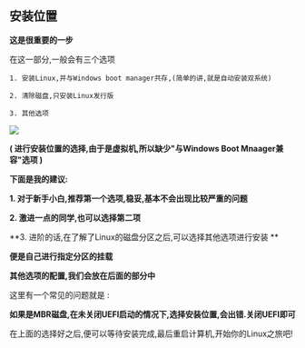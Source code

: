 ## 安装位置

**这是很重要的一步**

在这一部分,一般会有三个选项

```
1. 安装Linux,并与Windows boot manager共存,(简单的讲,就是自动安装双系统)

2. 清除磁盘,只安装Linux发行版

3. 其他选项
```
![](http://oww4cv296.bkt.clouddn.com/VirtualBox_Ubuntu1604_20_12_2017_22_40_34.png)

**( 进行安装位置的选择,由于是虚拟机,所以缺少"与Windows Boot Mnaager兼容"选项 )**

**下面是我的建议:**

**1. 对于新手小白,推荐第一个选项,稳妥,基本不会出现比较严重的问题**

**2. 激进一点的同学,也可以选择第二项**

**3. 进阶的话,在了解了Linux的磁盘分区之后,可以选择其他选项进行安装 **

 **便是自己进行指定分区的挂载**

**其他选项的配置,我们会放在后面的部分中**

这里有一个常见的问题就是 : 

**如果是MBR磁盘,在未关闭UEFI启动的情况下,选择安装位置,会出错.关闭UEFI即可**

在上面的选择好之后,便可以等待安装完成,最后重启计算机,开始你的Linux之旅吧!
